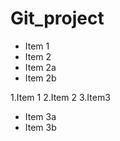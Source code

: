 # Git_project
* Item 1
* Item 2
 * Item 2a
 * Item 2b
 
1.Item 1
2.Item 2
3.Item3
  * Item 3a
  * Item 3b
